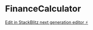 # FinanceCalculator

[Edit in StackBlitz next generation editor ⚡️](https://stackblitz.com/~/github.com/pratik123456789123/FinanceCalculator)